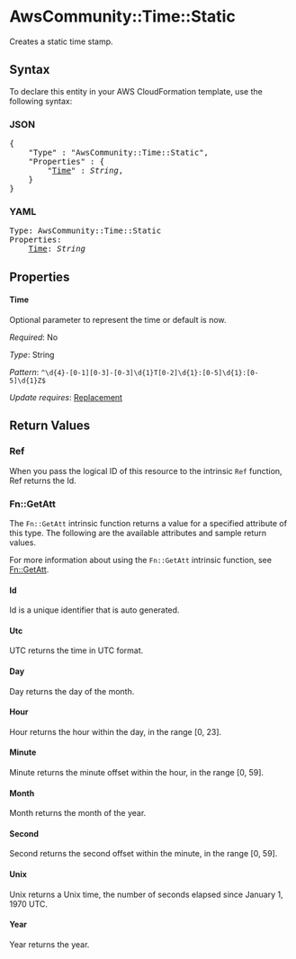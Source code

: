 # AwsCommunity::Time::Static

Creates a static time stamp.

## Syntax

To declare this entity in your AWS CloudFormation template, use the following syntax:

### JSON

<pre>
{
    "Type" : "AwsCommunity::Time::Static",
    "Properties" : {
        "<a href="#time" title="Time">Time</a>" : <i>String</i>,
    }
}
</pre>

### YAML

<pre>
Type: AwsCommunity::Time::Static
Properties:
    <a href="#time" title="Time">Time</a>: <i>String</i>
</pre>

## Properties

#### Time

Optional parameter to represent the time or default is now.

_Required_: No

_Type_: String

_Pattern_: <code>^\d{4}-[0-1][0-3]-[0-3]\d{1}T[0-2]\d{1}:[0-5]\d{1}:[0-5]\d{1}Z$</code>

_Update requires_: [Replacement](https://docs.aws.amazon.com/AWSCloudFormation/latest/UserGuide/using-cfn-updating-stacks-update-behaviors.html#update-replacement)

## Return Values

### Ref

When you pass the logical ID of this resource to the intrinsic `Ref` function, Ref returns the Id.

### Fn::GetAtt

The `Fn::GetAtt` intrinsic function returns a value for a specified attribute of this type. The following are the available attributes and sample return values.

For more information about using the `Fn::GetAtt` intrinsic function, see [Fn::GetAtt](https://docs.aws.amazon.com/AWSCloudFormation/latest/UserGuide/intrinsic-function-reference-getatt.html).

#### Id

Id is a unique identifier that is auto generated.

#### Utc

UTC returns the time in UTC format.

#### Day

Day returns the day of the month.

#### Hour

Hour returns the hour within the day, in the range [0, 23].

#### Minute

Minute returns the minute offset within the hour, in the range [0, 59].

#### Month

Month returns the month of the year.

#### Second

Second returns the second offset within the minute, in the range [0, 59].

#### Unix

Unix returns a Unix time, the number of seconds elapsed since January 1, 1970 UTC.

#### Year

Year returns the year.

